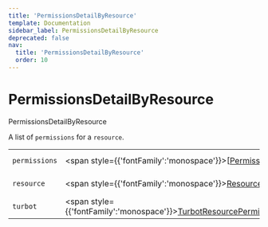 ```yaml
---
title: 'PermissionsDetailByResource'
template: Documentation
sidebar_label: PermissionsDetailByResource
deprecated: false
nav:
  title: 'PermissionsDetailByResource'
  order: 10
---
```


# PermissionsDetailByResource

<div style={{'fontFamily':'monospace'}}><span style={{'fontSize':'1.5rem','fontWeight':500}}>PermissionsDetailByResource</span></div>



A list of `permissions` for a `resource`.

| | | |
| -- | -- | -- |
| `permissions` | <span style={{'fontFamily':'monospace'}}>[<a href="/guardrails/docs/reference/graphql/object/PermissionsByIdentity">PermissionsByIdentity</a>]</span> | The `permissions` for this `PermissionsDetailByResource`. |
| `resource` | <span style={{'fontFamily':'monospace'}}><a href="/guardrails/docs/reference/graphql/object/Resource">Resource</a></span> | The `resource` for this `PermissionsDetailByResource`. |
| `turbot` | <span style={{'fontFamily':'monospace'}}><a href="/guardrails/docs/reference/graphql/object/TurbotResourcePermissionsDetailMetadata">TurbotResourcePermissionsDetailMetadata</a>!</span> | Turbot metadata for this `PermissionsDetailByResource`. |